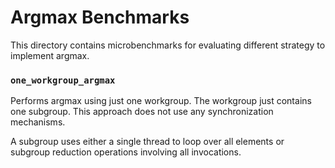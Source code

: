 # Argmax Benchmarks

This directory contains microbenchmarks for evaluating different strategy to
implement argmax.

### `one_workgroup_argmax`

Performs argmax using just one workgroup. The workgroup just contains one
subgroup. This approach does not use any synchronization mechanisms.

A subgroup uses either a single thread to loop over all elements or subgroup
reduction operations involving all invocations.